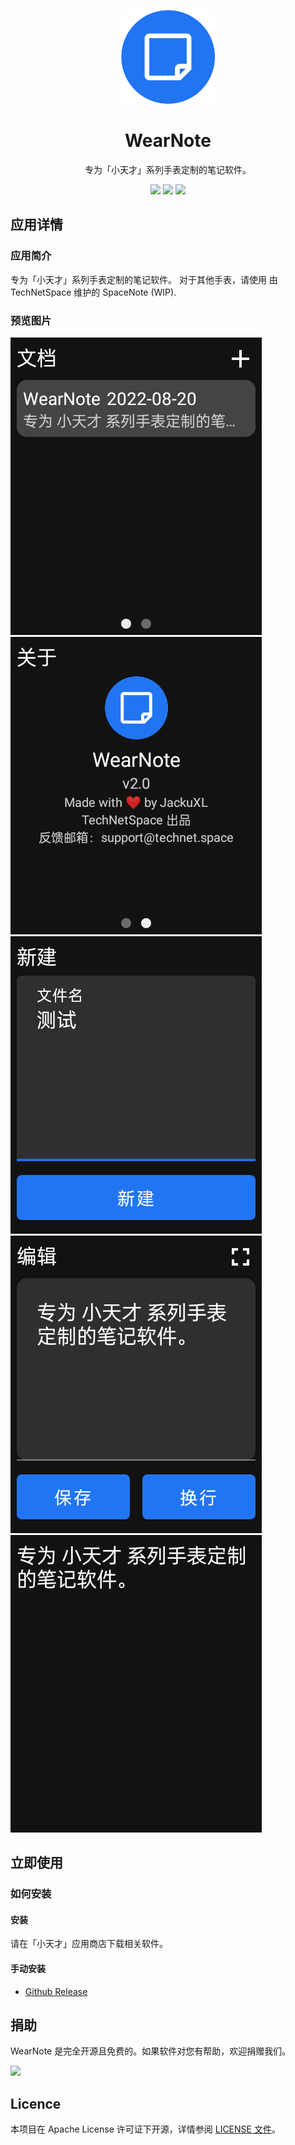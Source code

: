 <p align="center"><img src="/app/src/main/res/drawable/ic_app_round.png" width="150px"/></p>
<h1 align="center">WearNote</h1>
<p align="center">专为「小天才」系列手表定制的笔记软件。</p>
<p align="center">
   <a href="https://github.com/JackuXL/WearNote/releases"><img src="https://img.shields.io/github/v/release/JackuXL/WearNote.svg"></a>
   <a href="https://github.com/JackuXL/WearNote/blob/master/LICENSE"><img src="https://img.shields.io/github/license/JackuXL/WearNote.svg"></a>
   <a href="https://github.com/JackuXL/WearNote/pulls"><img src="https://img.shields.io/badge/PRs-Welcome-orange.svg"></a>
</p>




## 应用详情

### 应用简介

专为「小天才」系列手表定制的笔记软件。
对于其他手表，请使用 由 TechNetSpace 维护的 SpaceNote (WIP).

### 预览图片

![](/images/1.png)
![](/images/2.png)
![](/images/3.png)
![](/images/4.png)
![](/images/5.png)

## 立即使用

### 如何安装

#### 安装

请在「小天才」应用商店下载相关软件。

#### 手动安装

- [Github Release](https://github.com/JackuXL/WearNote/releases)


## 捐助

WearNote 是完全开源且免费的。如果软件对您有帮助，欢迎捐赠我们。

<img src="https://i.loli.net/2021/06/14/91x6Lf2UT5aqXED.png" width="450"/>


## Licence

本项目在 Apache License 许可证下开源，详情参阅 [LICENSE 文件](https://github.com/JackuXL/WearNote/blob/master/LICENSE)。
